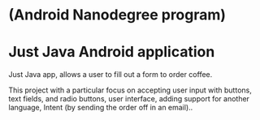 # (Android Nanodegree program)
# Just Java Android application 

Just Java app, allows a user to fill out a form to order coffee.

This project with a particular focus on accepting user input with buttons, text fields, and radio buttons, user interface, adding support for another language, Intent (by sending the order off in an email)..
